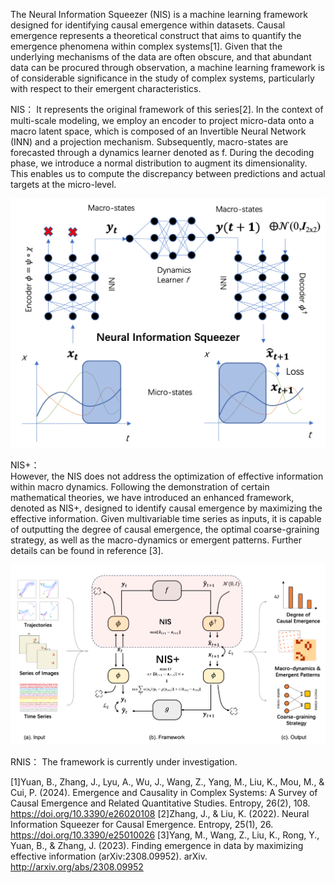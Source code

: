 The Neural Information Squeezer (NIS) is a machine learning framework designed for identifying causal emergence within datasets. Causal emergence represents a theoretical construct that aims to quantify the emergence phenomena within complex systems[1]. Given that the underlying mechanisms of the data are often obscure, and that abundant data can be procured through observation, a machine learning framework is of considerable significance in the study of complex systems, particularly with respect to their emergent characteristics.

NIS：
It represents the original framework of this series[2]. In the context of multi-scale modeling, we employ an encoder to project micro-data onto a macro latent space, which is composed of an Invertible Neural Network (INN) and a projection mechanism. Subsequently, macro-states are forecasted through a dynamics learner denoted as f. During the decoding phase, we introduce a normal distribution to augment its dimensionality. This enables us to compute the discrepancy between predictions and actual targets at the micro-level.
<div align=center>
<img src="resources/NIS.png">
</div>

NIS+：  
However, the NIS does not address the optimization of effective information within macro dynamics. Following the demonstration of certain mathematical theories, we have introduced an enhanced framework, denoted as NIS+, designed to identify causal emergence by maximizing the effective information. Given multivariable time series as inputs, it is capable of outputting the degree of causal emergence, the optimal coarse-graining strategy, as well as the macro-dynamics or emergent patterns. Further details can be found in reference [3].
<div align=center>
<img src="resources/NIS+.png">
</div>

RNIS：
The framework is currently under investigation.

[1]Yuan, B., Zhang, J., Lyu, A., Wu, J., Wang, Z., Yang, M., Liu, K., Mou, M., & Cui, P. (2024). Emergence and Causality in Complex Systems: A Survey of Causal Emergence and Related Quantitative Studies. Entropy, 26(2), 108. https://doi.org/10.3390/e26020108
[2]Zhang, J., & Liu, K. (2022). Neural Information Squeezer for Causal Emergence. Entropy, 25(1), 26. https://doi.org/10.3390/e25010026
[3]Yang, M., Wang, Z., Liu, K., Rong, Y., Yuan, B., & Zhang, J. (2023). Finding emergence in data by maximizing effective information (arXiv:2308.09952). arXiv. http://arxiv.org/abs/2308.09952



